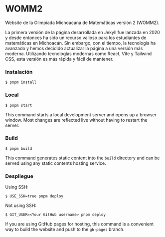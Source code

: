 # WOMM2

Website de la Olimpiada Michoacana de Matemáticas versión 2 (WOMM2).

La primera versión de la página desarrollada en Jekyll fue lanzada en 2020 y desde entonces ha sido un recurso valioso para los estudiantes de matemáticas en Michoacán. 
Sin embargo, con el tiempo, la tecnología ha avanzado y hemos decidido actualizar la página a una versión más moderna.
Utilizando tecnologías modernas como React, Vite y Tailwind CSS, esta versión es más rápida y fácil de mantener.

### Instalación

```
$ pnpm install
```

### Local

```
$ pnpm start
```

This command starts a local development server and opens up a browser window. Most changes are reflected live without having to restart the server.

### Build

```
$ pnpm build
```

This command generates static content into the `build` directory and can be served using any static contents hosting service.

### Despliegue

Using SSH:

```
$ USE_SSH=true pnpm deploy
```

Not using SSH:

```
$ GIT_USER=<Your GitHub username> pnpm deploy
```

If you are using GitHub pages for hosting, this command is a convenient way to build the website and push to the `gh-pages` branch.
